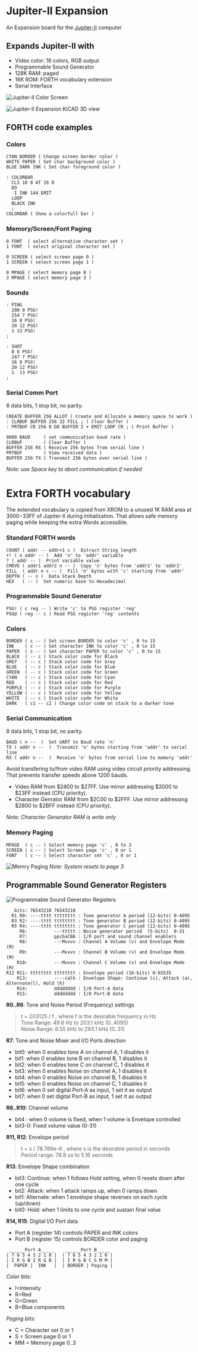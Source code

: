 # Jupiter-II Expansion
An Expansion board for the [Jupiter-II](https://github.com/ricaflops/Jupiter-II) computer

## Expands Jupiter-II with
- Video color: 16 colors, RGB output
- Programmable Sound Generator
- 128K RAM: paged
- 16K ROM: FORTH vocabulary extension
- Serial Interface

![Jupiter-II Color Screen](Jupiter-II_color.jpg)

![Jupiter-II Expansion KiCAD 3D view](Jupiter-II_expansion.jpg)

## FORTH code examples

### Colors
```
CYAN BORDER ( Change screen border color )
WHITE PAPER ( Set char background color )
BLUE DARK INK ( Set char foreground color ) 

: COLORBAR
  CLS 10 8 AT 16 0
  DO
   I INK 144 EMIT
  LOOP 
  BLACK INK
  ;
COLORBAR ( Show a colorfull bar )
```

### Memory/Screen/Font Paging
```
0 FONT  ( select alternative character set )
1 FONT  ( select original character set )

0 SCREEN ( select screen page 0 )
1 SCREEN ( select screen page 1 )

0 MPAGE ( select memory page 0 )
3 MPAGE ( select memory page 3 )
```

### Sounds
```
: PING
  200 0 PSG!
  254 7 PSG!
  16 8 PSG!
  20 12 PSG!
  1 13 PSG!
;

: SHOT
  8 6 PSG!
  247 7 PSG!
  16 8 PSG!
  20 12 PSG!
  1  13 PSG!
;
```

### Serial Comm Port
8 data bits, 1 stop bit, no parity.
```
CREATE BUFFER 256 ALLOT ( Create and Allocate a memory space to work )
: CLRBUF BUFFER 256 32 FILL ; ( Clear Buffer )
: PRTBUF CR 256 0 DO BUFFER I + EMIT LOOP CR ; ( Print Buffer )

9600 BAUD     ( set communication baud rate )
CLRBUF        ( Clear Buffer )
BUFFER 256 RX ( Receive 256 bytes from serial line )
PRTBUF        ( View received data )
BUFFER 256 TX ( Transmit 256 bytes over serial line )
```
*Note: use Space key to abort communication if needed*

# Extra FORTH vocabulary
The extended vocabulary is copied from XROM to a unused 1K RAM area at $3000-$33FF of Jupiter-II during initialization.
That allows safe memory paging while keeping the extra Words accessible.

### Standard FORTH words

```
COUNT ( addr -- addr+1 c )  Extract String length
+! ( n addr -- )  Add 'n' to 'addr' variable
? ( addr -- )  Print variable value
CMOVE ( addr1 addr2 n -- )  Copy 'n' bytes from 'addr1' to 'addr2'
FILL  ( addr n c -- )  Fill 'n' bytes with 'c' starting from 'addr'
DEPTH ( -- n )  Data Stack Depth
HEX   ( -- )  Set numeric base to Hexadecimal
```

### Programmable Sound Generator

```
PSG! ( c reg -- ) Write 'c' to PSG register 'reg'
PSG@ ( reg -- c ) Read PSG register 'reg' contents
```

### Colors

```
BORDER ( c -- ) Set screen BORDER to color 'c' , 0 to 15
INK    ( c -- ) Set character INK to color 'c' , 0 to 15
PAPER  ( c -- ) Set character PAPER to color 'c' , 0 to 15
BLACK  ( -- c ) Stack color code for Black
GREY   ( -- c ) Stack color code for Grey
BLUE   ( -- c ) Stack color code for Blue
GREEN  ( -- c ) Stack color code for Green
CYAN   ( -- c ) Stack color code for Cyan
RED    ( -- c ) Stack color code for Red
PURPLE ( -- c ) Stack color code for Purple
YELLOW ( -- c ) Stack color code for Yellow
WHITE  ( -- c ) Stack color code for White
DARK   ( c1 -- c2 ) Change color code on stack to a darker tone
```

### Serial Communication
8 data bits, 1 stop bit, no parity.

```
BAUD ( n --  )  Set UART to Baud rate 'n'
TX ( addr n --  )  Transmit 'n' bytes starting from 'addr' to serial line
RX ( addr n --  )  Receive 'n' bytes from serial line to memory 'addr'
```

Avoid transfering to/from video RAM using video circuit priority addressing. That prevents transfer speeds above 1200 bauds.
- Video RAM from $2400 to $27FF. Use mirror addressing $2000 to $23FF instead (CPU priority).
- Character Genrator RAM from $2C00 to $2FFF. Use mirror addressing $2800 to $2BFF instead (CPU priority).

*Note: Character Generator RAM is write only*

### Memory Paging
```
MPAGE  ( c -- ) Select memory page 'c' , 0 to 3
SCREEN ( c -- ) Select Screen page 'c' , 0 or 1
FONT   ( c -- ) Select character set 'c' , 0 or 1
```
![Memry Paging](mem_paging.png)
*Note: System resets to page 3*

## Programmable Sound Generator Registers
![Programmable Sound Generator Registers](psg_registers.png)

```
   bits: 76543210 76543210
  R1 R0: ----tttt tttttttt : Tone generator A period (12-bits) 0-4095
  R3 R2: ----tttt tttttttt : Tone generator B period (12-bits) 0-4095
  R5 R4: ----tttt tttttttt : Tone generator C period (12-bits) 0-4095
     R6:          ---ttttt : Noise generator period  (5-bits)  0-31
     R7:          ppcbaCBA : I/O port and sound channel enablers
     R8:          ---Mvvvv : Channel A Volume (v) and Envelope Mode (M)
     R9:          ---Mvvvv : Channel B Volume (v) and Envelope Mode (M)
    R10:          ---Mvvvv : Channel C Volume (v) and Envelope Mode (M)
R12 R11: tttttttt tttttttt : Envelope period (16-bits) 0-65535
    R13:          ----calh : Envelope Shape: Continue (c), Attack (a), Alternate(l), Hold (h)
    R14:          dddddddd : I/O Port-A data
    R15:          dddddddd : I/O Port-B data
```

**R0..R6**: Tone and Noise Period (Frequency) settings<br/>
> t = 203125 / f , where f is the desirable frequency in Hz<br/>
> Tone Range: 49.6 Hz to 203.1 kHz (0..4095)<br/>
> Noise Range: 6.55 kHz to 293.1 kHz (0..31)<br/>

**R7**: Tone and Noise Mixer and I/O Ports direction<br/>
- bit0: when 0 enables tone A on channel A, 1 disables it
- bit1: when 0 enables tone B on channel B, 1 disables it
- bit2: when 0 enables tone C on channel C, 1 disables it
- bit3: when 0 enables Noise on channel A, 1 disables it
- bit4: when 0 enables Noise on channel B, 1 disables it
- bit5: when 0 enables Noise on channel C, 1 disables it
- bit6: when 0 set digital Port-A as input, 1 set it as output
- bit7: when 0 set digital Port-B as input, 1 set it as output<br/>

**R8..R10**: Channel volume<br/>
- bit4  : when 0 volume is fixed, when 1 volume is Envelope controlled
- bit3-0: Fixed volume value (0-31)<br/>

**R11, R12**: Envelope period<br/>
> t = s / 78.769e-6 , where s is the desirable period in seconds<br/>
> Period range: 78.8 us to 5.16 seconds<br/>

**R13**: Envelope Shape combination<br/>
- bit3: Continue: when 1 follows Hold setting, when 0 resets down after one cycle
- bit2: Attack: when 1 attack ramps up, when 0 ramps down
- bit1: Alternate: when 1 envelope shape reverses on each cycle (up/down)
- bit0: Hold: when 1 limits to one cycle and sustain final value<br/>

**R14, R15**: Digital I/O Port data<br/>
- Port A (register 14) controls PAPER and INK colors
- Port B (register 15) controls BORDER color and paging<br/>

```
 ______Port A_____    ______Port B_____
| 7 6 5 4 3 2 1 0 |  | 7 6 5 4 3 2 1 0 |
| I R G B I R G B |  | I R G B C S M M |
|  PAPER |  INK   |  | BORDER | Paging |
```

*Color bits:* 
- I=Intensity
- R=Red
- G=Green
- B=Blue components<br/>

*Paging bits:*
- C = Character set 0 or 1 
- S = Screen page 0 or 1 
- MM = Memory page 0..3<br/>

